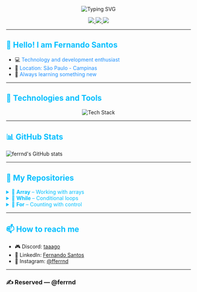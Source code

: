 
<p align="center">
  <img src="https://readme-typing-svg.herokuapp.com?color=00bfff&lines=Welcome+to+my+profile!;¡Bienvenido+a+mi+perfil!;ようこそ!;欢迎来到我的主页!;Добро+пожаловать+в+мой+профиль!" alt="Typing SVG">
</p>

<p align="center">
  <a href="https://discord.com/users/1365367910192910398" title="Connect with me on Discord">
    <img src="https://img.shields.io/badge/Discord-ferrnd-00bfff?logo=discord&logoColor=white&style=for-the-badge" />
  </a>
  <a href="https://www.linkedin.com/in/fernando-santos-a548a4349/" title="Connect with me on LinkedIn">
    <img src="https://img.shields.io/badge/LinkedIn-Fernando%20Santos-00bfff?logo=linkedin&logoColor=white&style=for-the-badge" />
  </a>
  <a href="https://www.instagram.com/fferrnd/" title="Follow me on Instagram">
    <img src="https://img.shields.io/badge/@fferrnd-00bfff?logo=instagram&logoColor=white&style=for-the-badge" />
  </a>
</p>

---

## <span style="color:#00bfff;">👋 Hello! I am Fernando Santos</span>
- 💻 <span style="color:#1e90ff;">Technology and development enthusiast</span>
- 📍 <span style="color:#1e90ff;">Location: São Paulo - Campinas</span>
- 🚀 <span style="color:#1e90ff;">Always learning something new</span>

---

## <span style="color:#00bfff;">🧰 Technologies and Tools</span>
<p align="center">
  <img src="https://skillicons.dev/icons?i=html,css,js,python,git,github,nodejs&theme=light&background=f5f5f5" alt="Tech Stack">
</p>

---

## <span style="color:#00bfff;">📊 GitHub Stats</span>
![ferrnd's GitHub stats](https://github-readme-stats.vercel.app/api?username=ferrnd&show_icons=true&theme=tokyonight)

---

## <span style="color:#00bfff;">📂 My Repositories</span>
<details>
  <summary style="color:#00bfff;">📁 <strong>Array</strong> – Working with arrays</summary>
  <p>🔹 A way to store multiple values in a single variable, with each value accessible by its index (starting at 0).</p>
  <p>🔹 It's useful for managing lists like numbers, names, or items.</p>
  <p>🔹 You can easily add, remove, or loop through the elements.</p>
</details>

<details>
  <summary style="color:#00bfff;">📁 <strong>While</strong> – Conditional loops</summary>
  <p>🔹 A loop that runs as long as a given condition is true.</p>
  <p>🔹 It checks the condition before each repetition, useful for uncertain situations.</p>
  <p>🔹 Be careful to update variables to avoid infinite loops.</p>
</details>

<details>
  <summary style="color:#00bfff;">📁 <strong>For</strong> – Counting with control</summary>
  <p>🔹 A loop used when you know how many times something should repeat.</p>
  <p>🔹 It includes start point, condition to continue, and a step update.</p>
  <p>🔹 Common for counting or going through arrays.</p>
</details>

---

## <span style="color:#00bfff;">📫 How to reach me</span>
- 🎮 Discord: [taaago](https://discord.com/users/1365367910192910398)
- 💼 LinkedIn: [Fernando Santos](https://www.linkedin.com/in/fernando-santos-a548a4349/)
- 📸 Instagram: [@fferrnd](https://www.instagram.com/fferrnd/)

---

### ✍️ Reserved — @ferrnd
